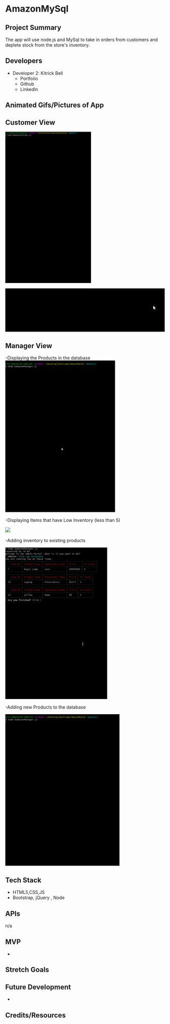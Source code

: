 # AmazonMySql


> 

## Project Summary
The app will use node.js and MySql to take in orders from customers and deplete stock from the store's inventory. 

## Developers


- Developer 2: Kitrick Bell
  - Portfolio
  - Github
  - LinkedIn


## Animated Gifs/Pictures of App

## Customer View


![](bamazin.gif)



![](insuff.gif)


## Manager View

-Displaying the Products in the database
![](productDisplay.gif)


-Displaying Items that have Low Inventory (less than 5)

![](lowIven.gif)


-Adding inventory to existing products

![](addstock.gif)


-Adding new Products to the database


![](newpro.gif)

## Tech Stack

- HTML5,CSS,JS
- Bootstrap, jQuery , Node


## APIs

n/a

## MVP

- 

## Stretch Goals


## Future Development

-

## Credits/Resources
